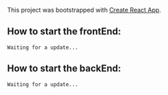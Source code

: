 This project was bootstrapped with [Create React App](https://github.com/facebook/create-react-app).

## How to start the frontEnd:

    Waiting for a update...

## How to start the backEnd:

    Waiting for a update...